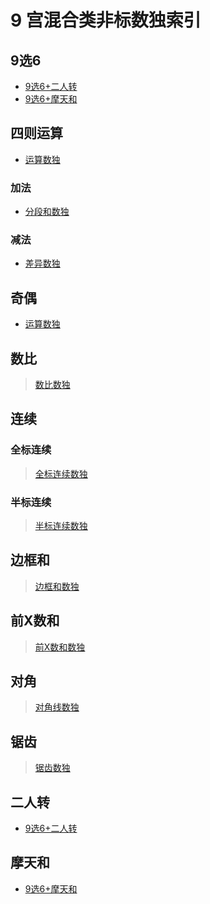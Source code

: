 # 9 宫混合类非标数独索引

## 9选6
- [9选6+二人转][]
- [9选6+摩天和][]

## 四则运算
- [运算数独][]
### 加法
- [分段和数独][]
### 减法
- [差异数独][]

## 奇偶
- [运算数独][]

## 数比
> [数比数独](../比大小类/数比数独.md)

## 连续
### 全标连续
> [全标连续数独](../计算类/内提示类/单标类/连续类/全标连续数独.md)

### 半标连续
> [半标连续数独](../计算类/内提示类/单标类/连续类/半标连续数独.md)

## 边框和
> [边框和数独](../计算类/外提示类/边框和数独.md)

## 前X数和
> [前X数和数独](../计算类/外提示类/前X数和数独.md)

## 对角
> [对角线数独](../额外区域类/绝对区域/额外宫类/对角线数独.md)

## 锯齿
> [锯齿数独](../异形类/锯齿数独.md)

## 二人转
- [9选6+二人转][]

## 摩天和
- [9选6+摩天和][]

[9选6+二人转]: 9选6+二人转.md
[9选6+摩天和]: 9选6+摩天和.md
[差异数独]: 差异数独.md
[运算数独]: 运算数独.md
[分段和数独]: 分段和数独.md